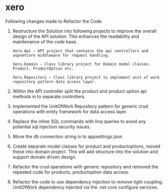 # xero

Following changes made to Refactor the Code. 

1. Restructure the Solution into following projects to improve the overall design of the API solution. This enhances the readability and maintenance of the code base.

       Xero.Api – API project that contains the api controllers and aspnetcore middleware for request handling.

       Xero.Domain – Class library project for Domain model classes. Product, ProductOption etc.

       Xero.Repository – Class library project to implement unit of work repository pattern data access layer.

2. Within the API controller split the product and product option api methods in to separate controllers. 

3. Implemented the UnitOfWork Repository pattern for generic crud operations with entity framework for data access layer. 

4. Replace the inline SQL commands with linq queries to avoid any potential sql injection security issues.

5. Move the db connection string in to appsettings.json

6. Create separate model classes for product and productoptions, moved these into domain project. This will add structure into the solution and support domain driven design.    

7. Refactor the crud operations with generic repository and removed the repeated code for products, productoption data access.

8. Refactor the code to use dependency injection to remove tight coupling. UnitOfWork dependency injected via the .net core configure services.

       

